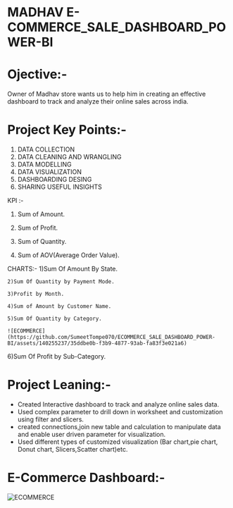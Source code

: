# MADHAV E-COMMERCE_SALE_DASHBOARD_POWER-BI
# Ojective:-
Owner of Madhav store wants us to help him in creating an effective dashboard to track and analyze their online sales across india.

# Project Key Points:-
1) DATA COLLECTION
2) DATA CLEANING AND WRANGLING
3) DATA MODELLING
4) DATA VISUALIZATION
5) DASHBOARDING DESING
6) SHARING USEFUL INSIGHTS

 KPI :-
   1) Sum of Amount.
   
   2) Sum of Profit.
   
   3) Sum of Quantity.
   
   4) Sum of AOV(Average Order Value).


CHARTS:-
    1)Sum Of Amount By State.
    
    2)Sum Of Quantity by Payment Mode.
    
    3)Profit by Month.
    
    4)Sum of Amount by Customer Name.
    
    5)Sum Of Quantity by Category.
    
    ![ECOMMERCE](https://github.com/SumeetTompe070/ECOMMERCE_SALE_DASHBOARD_POWER-BI/assets/140255237/35ddbe0b-f3b9-4877-93ab-fa83f3e021a6)
6)Sum Of Profit by Sub-Category.

  # Project Leaning:-
  * Created Interactive dashboard to track and analyze online sales data.
  * Used complex parameter to drill down in worksheet and customization using filter and slicers.
  * created connections,join new table and calculation to manipulate data and enable user driven parameter for visualization.
  * Used different types of customized visualization (Bar chart,pie chart, Donut chart, Slicers,Scatter chart)etc.
# E-Commerce Dashboard:-
![ECOMMERCE](https://github.com/SumeetTompe070/ECOMMERCE_SALE_DASHBOARD_POWER-BI/assets/140255237/402f872e-7503-46d6-a83d-b1cba50ceccd)

